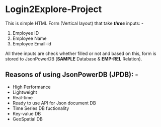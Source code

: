 # Login2Explore-Project

This is simple HTML Form (Vertical layout) that take _**three**_ inputs: -
1. Employee ID
2. Employee Name
3. Employee Email-id

All three inputs are check whether filled or not and based on this, form is stored to JsonPowerDB (**SAMPLE** Database & **EMP-REL** Relation).

## 

## Reasons of using JsonPowerDB (JPDB): -

- High Performance
- Lightweight
- Real-time
- Ready to use API for Json document DB
- Time Series DB fuctionality
- Key-value DB
- GeoSpatial DB

